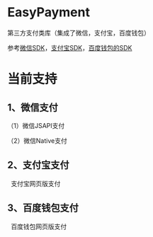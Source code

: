 # EasyPayment
第三方支付类库（集成了微信，支付宝，百度钱包）
<p>参考<a href="https://pay.weixin.qq.com/wiki/doc/api/jsapi.php?chapter=7_1">微信SDK</a>，<a href="https://docs.open.alipay.com/api_1">支付宝SDK</a>，<a href="https://b.baifubao.com/static/spcenter/fe-wallet-open-platform/entry/develop-document/#/document?mdUrl=5bd00a26557d0a2f834cd231">百度钱包的SDK</a></p>
<h1>当前支持</h1>
<h2>1、微信支付</h2>
   <p>（1）微信JSAPI支付</p>
   <p>（2）微信Native支付</p>
<h2>2、支付宝支付</h2>
   <p>&nbsp;&nbsp;支付宝网页版支付</p>
<h2>3、百度钱包支付</h2>  
   <p>&nbsp;&nbsp;百度钱包网页版支付</p>